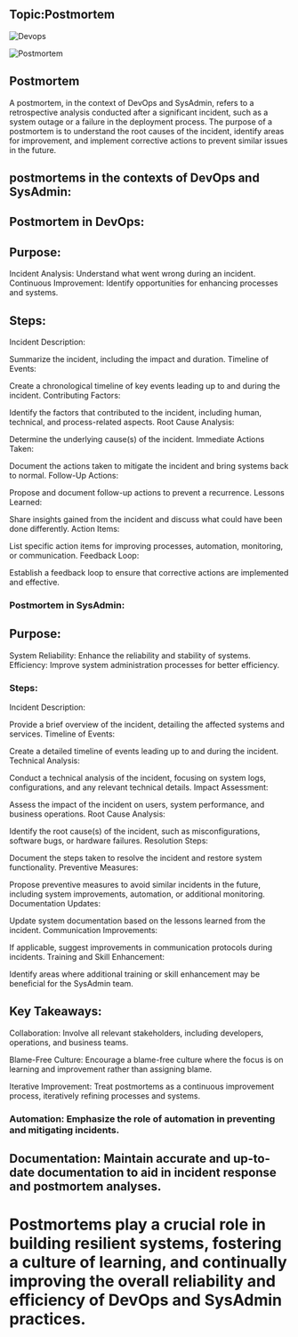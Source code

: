 ## Topic:Postmortem

![Devops](file:///C:/Users/ESTHER%20EJIMOFOR/Downloads/devopsadmin.jpg)


![Postmortem](file:///C:/Users/ESTHER%20EJIMOFOR/Desktop/devops.png)

## Postmortem
A postmortem, in the context of DevOps and SysAdmin, refers to a retrospective analysis conducted after a significant incident, such as a system outage or a failure in the deployment process. The purpose of a postmortem is to understand the root causes of the incident, identify areas for improvement, and implement corrective actions to prevent similar issues in the future. 

## postmortems in the contexts of DevOps and SysAdmin:

## Postmortem in DevOps:

## Purpose:
Incident Analysis: Understand what went wrong during an incident.
Continuous Improvement: Identify opportunities for enhancing processes and systems.

## Steps:
Incident Description:

Summarize the incident, including the impact and duration.
Timeline of Events:

Create a chronological timeline of key events leading up to and during the incident.
Contributing Factors:

Identify the factors that contributed to the incident, including human, technical, and process-related aspects.
Root Cause Analysis:

Determine the underlying cause(s) of the incident.
Immediate Actions Taken:

Document the actions taken to mitigate the incident and bring systems back to normal.
Follow-Up Actions:

Propose and document follow-up actions to prevent a recurrence.
Lessons Learned:

Share insights gained from the incident and discuss what could have been done differently.
Action Items:

List specific action items for improving processes, automation, monitoring, or communication.
Feedback Loop:

Establish a feedback loop to ensure that corrective actions are implemented and effective.

### Postmortem in SysAdmin:

## Purpose:
System Reliability: Enhance the reliability and stability of systems.
Efficiency: Improve system administration processes for better efficiency.

### Steps:
Incident Description:

Provide a brief overview of the incident, detailing the affected systems and services.
Timeline of Events:

Create a detailed timeline of events leading up to and during the incident.
Technical Analysis:

Conduct a technical analysis of the incident, focusing on system logs, configurations, and any relevant technical details.
Impact Assessment:

Assess the impact of the incident on users, system performance, and business operations.
Root Cause Analysis:

Identify the root cause(s) of the incident, such as misconfigurations, software bugs, or hardware failures.
Resolution Steps:

Document the steps taken to resolve the incident and restore system functionality.
Preventive Measures:

Propose preventive measures to avoid similar incidents in the future, including system improvements, automation, or additional monitoring.
Documentation Updates:

Update system documentation based on the lessons learned from the incident.
Communication Improvements:

If applicable, suggest improvements in communication protocols during incidents.
Training and Skill Enhancement:

Identify areas where additional training or skill enhancement may be beneficial for the SysAdmin team.
## Key Takeaways:
Collaboration: Involve all relevant stakeholders, including developers, operations, and business teams.

Blame-Free Culture: Encourage a blame-free culture where the focus is on learning and improvement rather than assigning blame.

Iterative Improvement: Treat postmortems as a continuous improvement process, iteratively refining processes and systems.

### Automation: Emphasize the role of automation in preventing and mitigating incidents.

## Documentation: Maintain accurate and up-to-date documentation to aid in incident response and postmortem analyses.

# Postmortems play a crucial role in building resilient systems, fostering a culture of learning, and continually improving the overall reliability and efficiency of DevOps and SysAdmin practices.


